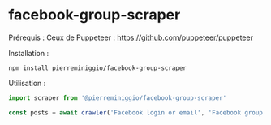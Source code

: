 # facebook-group-scraper

Prérequis :
Ceux de Puppeteer : https://github.com/puppeteer/puppeteer

Installation :
```
npm install pierreminiggio/facebook-group-scraper
```

Utilisation : 
```javascript
import scraper from '@pierreminiggio/facebook-group-scraper'

const posts = await crawler('Facebook login or email', 'Facebook group password', 'https://www.facebook.com/groups/[facebook-group]')
```
